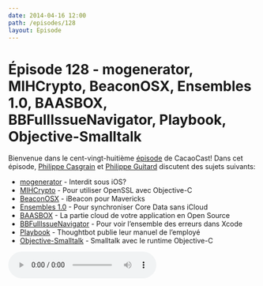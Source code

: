 ```yaml
---
date: 2014-04-16 12:00
path: /episodes/128
layout: Episode
---
```

# Épisode 128 - mogenerator, MIHCrypto, BeaconOSX, Ensembles 1.0, BAASBOX, BBFullIssueNavigator, Playbook, Objective-Smalltalk
<p>Bienvenue dans le cent-vingt-huitième <a href="https://archive.org/download/cacaocast/cacaocast_128.m4a" title="CacaoCast Episode 128">épisode</a> de CacaoCast! Dans cet épisode, <a href="http://www.twitter.com/philippec" title="Philippe Casgrain sur Twitter">Philippe Casgrain</a> et <a href="http://www.twitter.com/philippeguitard" title="Philippe Guitard sur Twitter">Philippe Guitard</a> discutent des sujets suivants:</p>
<ul><li><a href="http://rentzsch.tumblr.com/post/82453434093/apple-claims-mogenerators-methods" title="mogenerator">mogenerator</a> - Interdit sous iOS?</li>
<li><a href="https://github.com/hohl/MIHCrypto" title="MIHCrypto">MIHCrypto</a> - Pour utiliser OpenSSL avec Objective-C</li>
<li><a href="https://github.com/mttrb/BeaconOSX" title="BeaconOSX">BeaconOSX</a> - iBeacon pour Mavericks</li>
<li><a href="http://www.ensembles.io/news/2014/4/14/ensembles-10" title="Ensembles 1.0">Ensembles 1.0</a> - Pour synchroniser Core Data sans iCloud</li>
<li><a href="http://www.baasbox.com" title="BAASBOX">BAASBOX</a> - La partie cloud de votre application en Open Source</li>
<li><a href="https://github.com/neonichu/BBUFullIssueNavigator" title="BBFullIssueNavigator">BBFullIssueNavigator</a> - Pour voir l’ensemble des erreurs dans Xcode</li>
<li><a href="http://playbook.thoughtbot.com" title="Playbook">Playbook</a> - Thoughtbot publie leur manuel de l’employé</li>
<li><a href="http://objective.st" title="Objective-Smalltalk">Objective-Smalltalk</a> - Smalltalk avec le runtime Objective-C</li>
</ul>
<p><audio controls><source src="https://archive.org/download/cacaocast/cacaocast_128.m4a" type="audio/mpeg"><source src="https://archive.org/download/cacaocast/cacaocast_128.m4a" type="audio/mp4">Votre navigateur ne supporte pas l'élément audio / Your browser does not support the audio element.</audio></p>
